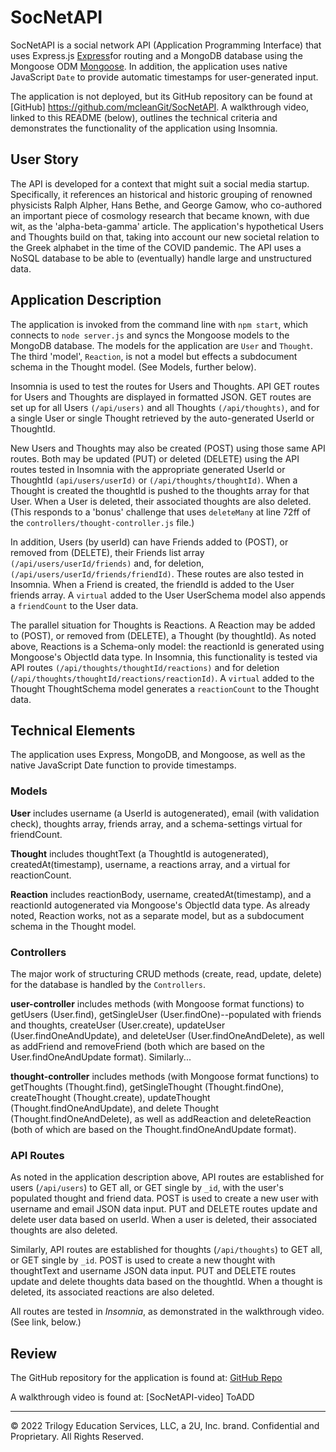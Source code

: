 # SocNetAPI

SocNetAPI is a social network API (Application Programming Interface) that uses Express.js [Express](https://www.npmjs.com/package/express)for routing and a MongoDB database using the Mongoose ODM [Mongoose](https://www.npmjs.com/package/mongoose). In addition, the application uses native JavaScript `Date` to provide automatic timestamps for user-generated input.

The application is not deployed, but its GitHub repository can be found at [GitHub] https://github.com/mcleanGit/SocNetAPI.  A walkthrough video, linked to this README (below), outlines the technical criteria and demonstrates the functionality of the application using Insomnia.

## User Story

The API is developed for a context that might suit a social media startup. Specifically, it references an historical and historic grouping of renowned physicists Ralph Alpher, Hans Bethe, and George Gamow, who co-authored an important piece of cosmology research that became known, with due wit, as the 'alpha-beta-gamma' article. The application's hypothetical Users and Thoughts build on that, taking into account our new societal relation to the Greek alphabet in the time of the COVID pandemic. The API uses a NoSQL database to be able to (eventually) handle large and unstructured data.

## Application Description

The application is invoked from the command line with `npm start`, which connects to `node server.js` and syncs the Mongoose models to the MongoDB database. The models for the application are `User` and `Thought`. The third 'model', `Reaction`, is not a model but effects a subdocument schema in the Thought model. (See Models, further below).

Insomnia is used to test the routes for Users and Thoughts. API GET routes for Users and Thoughts are displayed in formatted JSON. GET routes are set up for all Users `(/api/users)` and all Thoughts `(/api/thoughts)`, and for a single User or single Thought retrieved by the auto-generated UserId or ThoughtId. 

New Users and Thoughts may also be created (POST) using those same API routes. Both may be updated (PUT) or deleted (DELETE) using the API routes tested in Insomnia with the appropriate generated UserId or ThoughtId `(api/users/userId)` or `(/api/thoughts/thoughtId)`. When a Thought is created the thoughtId is pushed to the thoughts array for that User. When a User is deleted, their associated thoughts are also deleted. (This responds to a 'bonus' challenge that uses `deleteMany` at line 72ff of the `controllers/thought-controller.js` file.)

In addition, Users (by userId) can have Friends added to (POST), or removed from (DELETE), their Friends list array `(/api/users/userId/friends)` and, for deletion, `(/api/users/userId/friends/friendId)`. These routes are also tested in Insomnia. When a Friend is created, the friendId is added to the User friends array. A `virtual` added to the User UserSchema model also appends a `friendCount` to the User data.

The parallel situation for Thoughts is Reactions. A Reaction may be added to (POST), or removed from (DELETE), a Thought (by thoughtId). As noted above, Reactions is a Schema-only model: the reactionId is generated using Mongoose's ObjectId data type. In Insomnia, this functionality is tested via API routes `(/api/thoughts/thoughtId/reactions)` and for deletion (`/api/thoughts/thoughtId/reactions/reactionId)`. A `virtual` added to the Thought ThoughtSchema model generates a `reactionCount` to the Thought data.

## Technical Elements
The application uses Express, MongoDB, and Mongoose, as well as the native JavaScript Date function to provide timestamps.

### Models
**User**
includes username (a UserId is autogenerated), email (with validation check), thoughts array, friends array, and a schema-settings virtual for friendCount.

**Thought**
includes thoughtText (a ThoughtId is autogenerated), createdAt(timestamp), username, a reactions array, and a virtual for reactionCount.

**Reaction**
includes reactionBody, username, createdAt(timestamp), and a reactionId autogenerated via Mongoose's ObjectId data type. As already noted, Reaction works, not as a separate model, but as a subdocument schema in the Thought model.

### Controllers
The major work of structuring CRUD methods (create, read, update, delete) for the database is handled by the `Controllers`.

**user-controller**
includes methods (with Mongoose format functions) to getUsers (User.find), getSingleUser (User.findOne)--populated with friends and thoughts, createUser (User.create), updateUser (User.findOneAndUpdate), and deleteUser (User.findOneAndDelete), as well as addFriend and removeFriend (both which are based on the User.findOneAndUpdate format).
Similarly...

**thought-controller**
includes methods (with Mongoose format functions) to getThoughts (Thought.find), getSingleThought (Thought.findOne), createThought (Thought.create), updateThought (Thought.findOneAndUpdate), and delete Thought (Thought.findOneAndDelete), as well as addReaction and deleteReaction (both of which are based on the Thought.findOneAndUpdate format).

### API Routes
As noted in the application description above, API routes are established for users (`/api/users`) to GET all, or GET single by `_id`, with the user's populated thought and friend data.  POST is used to create a new user with username and email JSON data input. PUT and DELETE routes update and delete user data based on userId. When a user is deleted, their associated thoughts are also deleted.

Similarly, API routes are established for thoughts (`/api/thoughts`) to GET all, or GET single by `_id`. POST is used to create a new thought with thoughtText and username JSON data input. PUT and DELETE routes update and delete thoughts data based on the thoughtId. When a thought is deleted, its associated reactions are also deleted.

All routes are tested in *Insomnia*, as demonstrated in the walkthrough video. (See link, below.)

## Review

The GitHub repository for the application is found at:
[GitHub Repo](https://github.com/mcleanGit/SocNetAPI)

A walkthrough video is found at:
[SocNetAPI-video] ToADD

- - -
© 2022 Trilogy Education Services, LLC, a 2U, Inc. brand. Confidential and Proprietary. All Rights Reserved.